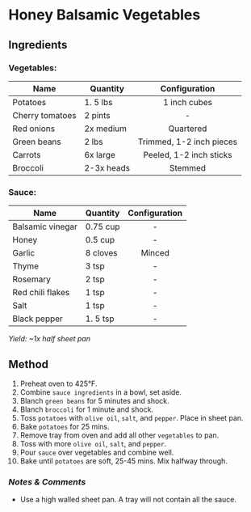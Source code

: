 # Honey Balsamic Vegetables

## Ingredients

### Vegetables:

| Name            | Quantity   |      Configuration       |
| --------------- | ---------- | :----------------------: |
| Potatoes        | 1. 5 lbs   |       1 inch cubes       |
| Cherry tomatoes | 2 pints    |            -             |
| Red onions      | 2x medium  |        Quartered         |
| Green beans     | 2 lbs      | Trimmed, 1-2 inch pieces |
| Carrots         | 6x large   | Peeled, 1-2 inch sticks  |
| Broccoli        | 2-3x heads |         Stemmed          |

### Sauce:

| Name             | Quantity | Configuration |
| ---------------- | -------- | :-----------: |
| Balsamic vinegar | 0.75 cup |       -       |
| Honey            | 0.5 cup  |       -       |
| Garlic           | 8 cloves |    Minced     |
| Thyme            | 3 tsp    |       -       |
| Rosemary         | 2 tsp    |       -       |
| Red chili flakes | 1 tsp    |       -       |
| Salt             | 1 tsp    |       -       |
| Black pepper     | 1. 5 tsp |       -       |

_Yield: ~1x half sheet pan_

## Method

1. Preheat oven to 425°F.
1. Combine `sauce ingredients` in a bowl, set aside.
1. Blanch `green beans` for 5 minutes and shock.
1. Blanch `broccoli` for 1 minute and shock.
1. Toss `potatoes` with `olive oil`, `salt`, and `pepper`. Place in sheet pan.
1. Bake `potatoes` for 25 mins.
1. Remove tray from oven and add all other `vegetables` to pan.
1. Toss with more `olive oil`, `salt`, and `pepper`.
1. Pour `sauce` over vegetables and combine well.
1. Bake until `potatoes` are soft, 25-45 mins. Mix halfway through.

### _Notes & Comments_

- Use a high walled sheet pan. A tray will not contain all the sauce.
